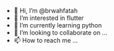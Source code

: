 - 👋 Hi, I’m @brwahfatah
- 👀 I’m interested in flutter 
- 🌱 I’m currently learning python
- 💞️ I’m looking to collaborate on ...
- 📫 How to reach me ...

<!---
brwahfatah/brwahfatah is a ✨ special ✨ repository because its `README.md` (this file) appears on your GitHub profile.
You can click the Preview link to take a look at your changes.
--->
